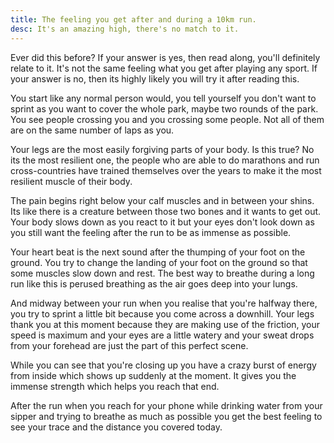 ```yaml
---
title: The feeling you get after and during a 10km run.
desc: It's an amazing high, there's no match to it.
---
```


Ever did this before? If your answer is yes, then read along, you'll definitely relate to it. It's not the same feeling what you get after playing any sport. If your answer is no, then its highly likely you will try it after reading this.

You start like any normal person would, you tell yourself you don't want to sprint as you want to cover the whole park, maybe two rounds of the park. You see people crossing you and you crossing some people. Not all of them are on the same number of laps as you.

Your legs are the most easily forgiving parts of your body. Is this true? No its the most resilient one, the people who are able to do marathons and run cross-countries have trained themselves over the years to make it the most resilient muscle of their body.

The pain begins right below your calf muscles and in between your shins. Its like there is a creature between those two bones and it wants to get out. Your body slows down as you react to it but your eyes don't look down as you still want the feeling after the run to be as immense as possible. 

Your heart beat is the next sound after the thumping of your foot on the ground. You try to change the landing of your foot on the ground so that some muscles slow down and rest. The best way to breathe during a long run like this is perused breathing as the air goes deep into your lungs.

And midway between your run when you realise that you're halfway there, you try to sprint a little bit because you come across a downhill. Your legs thank you at this moment because they are making use of the friction, your speed is maximum and your eyes are a little watery and your sweat drops from your forehead are just the part of this perfect scene.

While you can see that you're closing up you have a crazy burst of energy from inside which shows up suddenly at the moment. It gives you the immense strength which helps you reach that end. 

After the run when you reach for your phone while drinking water from your sipper and trying to breathe as much as possible you get the best feeling to see your trace and the distance you covered today.